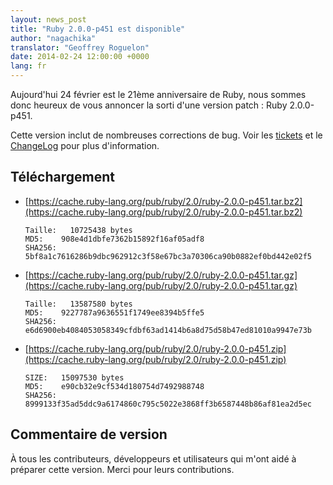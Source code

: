 ```yaml
---
layout: news_post
title: "Ruby 2.0.0-p451 est disponible"
author: "nagachika"
translator: "Geoffrey Roguelon"
date: 2014-02-24 12:00:00 +0000
lang: fr
---
```


Aujourd'hui 24 février est le 21ème anniversaire de Ruby, nous sommes donc heureux de vous annoncer la sorti d'une version patch : Ruby 2.0.0-p451.

Cette version inclut de nombreuses corrections de bug. Voir les [tickets](https://bugs.ruby-lang.org/projects/ruby-200/issues?set_filter=1&amp;status_id=5)
et le [ChangeLog](http://svn.ruby-lang.org/repos/ruby/tags/v2_0_0_451/ChangeLog)
pour plus d'information.

## Téléchargement

* [https://cache.ruby-lang.org/pub/ruby/2.0/ruby-2.0.0-p451.tar.bz2](https://cache.ruby-lang.org/pub/ruby/2.0/ruby-2.0.0-p451.tar.bz2)

      Taille:   10725438 bytes
      MD5:    908e4d1dbfe7362b15892f16af05adf8
      SHA256: 5bf8a1c7616286b9dbc962912c3f58e67bc3a70306ca90b0882ef0bd442e02f5

* [https://cache.ruby-lang.org/pub/ruby/2.0/ruby-2.0.0-p451.tar.gz](https://cache.ruby-lang.org/pub/ruby/2.0/ruby-2.0.0-p451.tar.gz)

      Taille:   13587580 bytes
      MD5:    9227787a9636551f1749ee8394b5ffe5
      SHA256: e6d6900eb4084053058349cfdbf63ad1414b6a8d75d58b47ed81010a9947e73b

* [https://cache.ruby-lang.org/pub/ruby/2.0/ruby-2.0.0-p451.zip](https://cache.ruby-lang.org/pub/ruby/2.0/ruby-2.0.0-p451.zip)

      SIZE:   15097530 bytes
      MD5:    e90cb32e9cf534d180754d7492988748
      SHA256: 8999133f35ad5ddc9a6174860c795c5022e3868ff3b6587448b86af81ea2d5ec

## Commentaire de version

À tous les contributeurs, développeurs et utilisateurs qui m'ont aidé à préparer cette version.
Merci pour leurs contributions.
